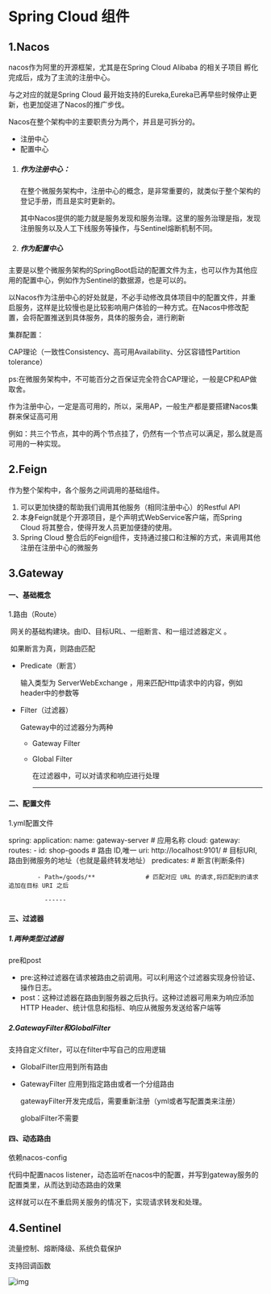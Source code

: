 # Spring Cloud 组件

## 1.Nacos

nacos作为阿里的开源框架，尤其是在Spring Cloud Alibaba 的相关子项目 孵化完成后，成为了主流的注册中心。

与之对应的就是Spring Cloud 最开始支持的Eureka,Eureka已再早些时候停止更新，也更加促进了Nacos的推广步伐。

Nacos在整个架构中的主要职责分为两个，并且是可拆分的。

- 注册中心
- 配置中心

1. ##### 作为注册中心：

   在整个微服务架构中，注册中心的概念，是非常重要的，就类似于整个架构的登记手册，而且是实时更新的。

   其中Nacos提供的能力就是服务发现和服务治理。这里的服务治理是指，发现注册服务以及人工下线服务等操作，与Sentinel熔断机制不同。

2. ##### 作为配置中心

​      主要是以整个微服务架构的SpringBoot启动的配置文件为主，也可以作为其他应用的配置中心，例如作为Sentinel的数据源，也是可以的。

​	以Nacos作为注册中心的好处就是，不必手动修改具体项目中的配置文件，并重启服务，这样是比较慢也是比较影响用户体验的一种方式。在Nacos中修改配置，会将配置推送到具体服务，具体的服务会，进行刷新



集群配置：

CAP理论（一致性Consistency、高可用Availability、分区容错性Partition tolerance）

ps:在微服务架构中，不可能百分之百保证完全符合CAP理论，一般是CP和AP做取舍。

作为注册中心，一定是高可用的，所以，采用AP，一般生产都是要搭建Nacos集群来保证高可用

例如：共三个节点，其中的两个节点挂了，仍然有一个节点可以满足，那么就是高可用的一种实现。

## 2.Feign

作为整个架构中，各个服务之间调用的基础组件。

1. 可以更加快捷的帮助我们调用其他服务（相同注册中心）的Restful API
2. 本身Feign就是个开源项目，是个声明式WebService客户端，而Spring Cloud 将其整合，使得开发人员更加便捷的使用。
3. Spring Cloud 整合后的Feign组件，支持通过接口和注解的方式，来调用其他注册在注册中心的微服务

## 3.Gateway


#### 一、基础概念

1.路由（Route）

​	网关的基础构建块。由ID、目标URL、一组断言、和一组过滤器定义 。

​	如果断言为真，则路由匹配

- Predicate（断言） 

  输入类型为 ServerWebExchange ，用来匹配Http请求中的内容，例如header中的参数等

- Filter（过滤器）

  Gateway中的过滤器分为两种

  - Gateway Filter

  - Global Filter

    在过滤器中，可以对请求和响应进行处理

    ------

    

#### 二、配置文件

1.yml配置文件

spring:
  application:
    name: gateway-server # 应用名称
  cloud:
    gateway:
      routes:
        - id: shop-goods                  # 路由 ID,唯一
          uri: http://localhost:9101/     # 目标URI,路由到微服务的地址（也就是最终转发地址）
          predicates:                     # 断言(判断条件)
          
            - Path=/goods/**              # 匹配对应 URL 的请求,将匹配到的请求追加在目标 URI 之后
          
              ------
          
              

#### 三、过滤器

##### 1.两种类型过滤器

 pre和post

- pre:这种过滤器在请求被路由之前调用。可以利用这个过滤器实现身份验证、操作日志。
- post：这种过滤器在路由到服务器之后执行。这种过滤器可用来为响应添加HTTP Header、统计信息和指标、响应从微服务发送给客户端等

##### 2.GatewayFilter和GlobalFilter

支持自定义filter，可以在filter中写自己的应用逻辑

- GlobalFilter应用到所有路由

- GatewayFilter 应用到指定路由或者一个分组路由

  gatewayFilter开发完成后，需要重新注册（yml或者写配置类来注册）

  globalFilter不需要

#### 四、动态路由

依赖nacos-config 

代码中配置nacos listener，动态监听在nacos中的配置，并写到gateway服务的配置类里，从而达到动态路由的效果

这样就可以在不重启网关服务的情况下，实现请求转发和处理。
## 4.Sentinel

流量控制、熔断降级、系统负载保护

支持回调函数

![img](https://img-blog.csdnimg.cn/20191130203727708.png?x-oss-process=image/watermark,type_ZmFuZ3poZW5naGVpdGk,shadow_10,text_aHR0cHM6Ly9ibG9nLmNzZG4ubmV0L25vYW1hbl93Z3M=,size_16,color_FFFFFF,t_70)



